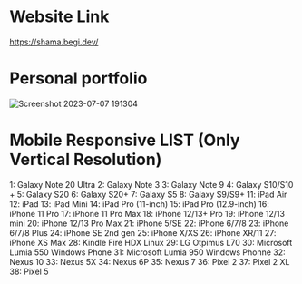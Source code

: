 # Website Link
https://shama.begi.dev/

# Personal portfolio

![Screenshot 2023-07-07 191304](https://github.com/shamsky777/portfolio/assets/111402885/a43df945-5b95-4a7b-a916-4eecb12d3be1)

# Mobile Responsive LIST (Only Vertical Resolution)
1: Galaxy Note 20 Ultra
2: Galaxy Note 3
3: Galaxy Note 9
4: Galaxy S10/S10 +
5: Galaxy S20
6: Galaxy S20+
7: Galaxy S5
8: Galaxy S9/S9+
11: iPad Air 
12: iPad 
13: iPad Mini 
14: iPad Pro (11-inch) 
15: iPad Pro (12.9-inch) 
16: iPhone 11 Pro
17: iPhone 11 Pro Max
18: iPhone 12/13+ Pro
19: iPhone 12/13 mini
20: iPhone 12/13 Pro Max
21: iPhone 5/SE
22: iPhone 6/7/8
23: iPhone 6/7/8 Plus
24: iPhone SE 2nd gen
25: iPhone X/XS
26: iPhone XR/11
27: iPhone XS Max
28: Kindle Fire HDX Linux
29: LG Otpimus L70
30: Microsoft Lumia 550 Windows Phone
31: Microsoft Lumia 950 Windows Phonne
32: Nexus 10
33: Nexus 5X
34: Nexus 6P
35: Nexus 7
36: Pixel 2
37: Pixel 2 XL
38: Pixel 5

